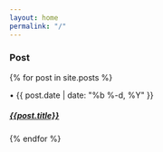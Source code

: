 ```yaml
---
layout: home
permalink: "/"
---
```


<div class="section scrollspy">
		<h3 class="header rigth">Post</h3>
</div>

{% for post in site.posts %}
<div class="s12 rigth">
		<div class="section scrollspy">
		<span class="post-meta">•  {{ post.date | date: "%b %-d, %Y" }}</span>
		<h5 class="header"><a href="{{post.url | prepend: site.baseurl}}"> {{post.title}}</a></h5>
			</div>
</div>
{% endfor %}

